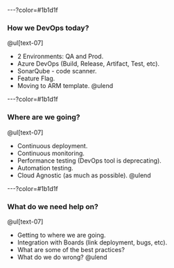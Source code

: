 ---?color=#1b1d1f

### How we DevOps today?
@ul[text-07]
- 2 Environments: QA and Prod.
- Azure DevOps (Build, Release, Artifact, Test, etc).
- SonarQube - code scanner.
- Feature Flag.
- Moving to ARM template.
@ulend

---?color=#1b1d1f

### Where are we going?
@ul[text-07]
- Continuous deployment.
- Continuous monitoring.
- Performance testing (DevOps tool is deprecating).
- Automation testing.
- Cloud Agnostic (as much as possible).
@ulend

---?color=#1b1d1f

### What do we need help on?
@ul[text-07]
- Getting to where we are going.
- Integration with Boards (link deployment, bugs, etc).
- What are some of the best practices?
- What do we do wrong?
@ulend
